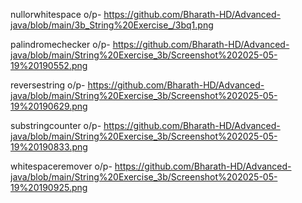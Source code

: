 

nullorwhitespace o/p- https://github.com/Bharath-HD/Advanced-java/blob/main/3b_String%20Exercise_/3bq1.png

palindromechecker o/p- https://github.com/Bharath-HD/Advanced-java/blob/main/String%20Exercise_3b/Screenshot%202025-05-19%20190552.png

reversestring o/p- https://github.com/Bharath-HD/Advanced-java/blob/main/String%20Exercise_3b/Screenshot%202025-05-19%20190629.png

substringcounter o/p- https://github.com/Bharath-HD/Advanced-java/blob/main/String%20Exercise_3b/Screenshot%202025-05-19%20190833.png

whitespaceremover o/p- https://github.com/Bharath-HD/Advanced-java/blob/main/String%20Exercise_3b/Screenshot%202025-05-19%20190925.png

